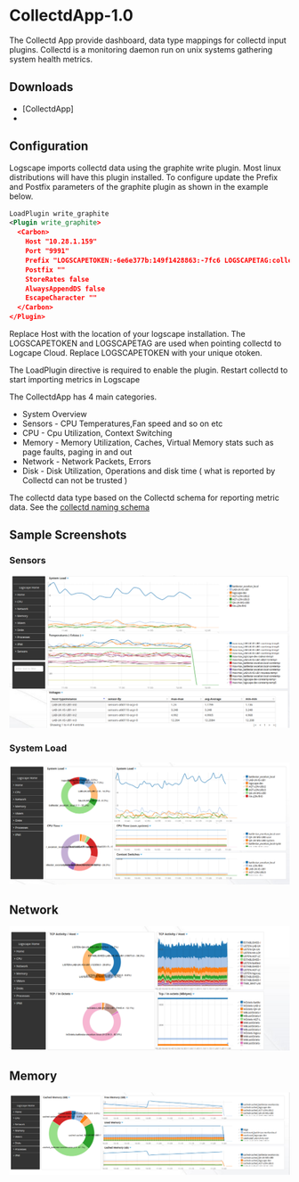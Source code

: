 # CollectdApp-1.0 

The Collectd App provide dashboard, data type mappings for collectd input plugins. Collectd is a monitoring daemon run on unix systems gathering system health metrics.

## Downloads 

 * [CollectdApp]
 * 


## Configuration

Logscape imports collectd data using the graphite write plugin. Most linux distributions will have this plugin installed. To configure update the Prefix and Postfix parameters of the graphite plugin as shown in the example below.


```xml
LoadPlugin write_graphite
<Plugin write_graphite>
  <Carbon>
    Host "10.28.1.159"
    Port "9991"
    Prefix "LOGSCAPETOKEN:-6e6e377b:149f1428863:-7fc6 LOGSCAPETAG:collectd type:collectd "
    Postfix ""
    StoreRates false
    AlwaysAppendDS false
    EscapeCharacter ""
  </Carbon>
</Plugin>
```

Replace Host with the location of your logscape installation. The LOGSCAPETOKEN and LOGSCAPETAG are used when pointing collectd to Logcape Cloud. Replace LOGSCAPETOKEN with your unique otoken. 


The LoadPlugin directive is required to enable the plugin. Restart collectd to start importing metrics in Logscape

 The CollectdApp has 4 main categories.

 * System Overview  
 * Sensors - CPU Temperatures,Fan speed and so on  etc 
 * CPU - Cpu Utilization, Context Switching 
 * Memory - Memory Utilization, Caches, Virtual Memory stats such as page faults, paging in and out 
 * Network - Network Packets, Errors 
 * Disk - Disk Utilization, Operations and disk time ( what is reported by Collectd can not be trusted ) 

The collectd data type based on the Collectd schema for reporting metric data. See the [collectd naming schema](https://collectd.org/wiki/index.php/Naming_schema)

## Sample Screenshots


### Sensors

![](doc/images/collectd_sensors.png) 

### System Load 

![](doc/images/collectd_load.png) 

## Network 
![](doc/images/collectd_network.png)

## Memory 

![](doc/images/collectd_memory.png)

### 

